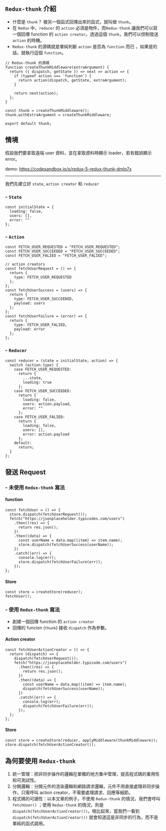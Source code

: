 ## `Redux-thunk` 介紹
- 什麼是 `thunk`？ 
被另一個函式回傳出來的函式，就叫做 `thunk`。
- 在 `Redux` 中，`reducer` 的 `action` 必須是物件，而`Redux-thunk` 讓我們可以寫一個回傳 function 的 `action creator`。透過這個 `thunk`，我們可以控制發送 `action` 的時機。
- `Redux-thunk` 的源碼就是單純判斷 `action` 是否為 `function` 而已 ，如果是的話，就執行這個 `function`。
```javascript=1
// Redux-thunk 的源碼
function createThunkMiddleware(extraArgument) {
  return ({ dispatch, getState }) => next => action => {
    if (typeof action === 'function') {
      return action(dispatch, getState, extraArgument);
    }

    return next(action);
  };
}

const thunk = createThunkMiddleware();
thunk.withExtraArgument = createThunkMiddleware;

export default thunk;
```


## 情境
假設我們要拿取遠端 user 資料，並在拿取資料時顯示 loader，若有錯誤顯示 error。

demo: https://codesandbox.io/s/redux-5-redux-thunk-dmlq7x

---

我們先建立好 `state`, `action creator` 和 `reducer`
### - `State`
```javascript=1
const initialState = {
  loading: false,
  users: [],
  error: ""
};
```

### - `Action`
```javascript=1
const FETCH_USER_REQUESTED = "FETCH_USER_REQUESTED";
const FETCH_USER_SUCCEEDED = "FETCH_USER_SUCCEEDED";
const FETCH_USER_FALIED = "FETCH_USER_FALIED";

// action creators
const fetchUserRequest = () => {
  return {
    type: FETCH_USER_REQUESTED
  };
};
const fetchUserSuccess = (users) => {
  return {
    type: FETCH_USER_SUCCEEDED,
    payload: users
  };
};
const fetchUserFailure = (error) => {
  return {
    type: FETCH_USER_FALIED,
    payload: error
  };
};
```

### - `Reducer`
```javascript=1
const reducer = (state = initialState, action) => {
  switch (action.type) {
    case FETCH_USER_REQUESTED:
      return {
        ...state,
        loading: true
      };
    case FETCH_USER_SUCCEEDED:
      return {
        loading: false,
        users: action.payload,
        error: ""
      };
    case FETCH_USER_FALIED:
      return {
        loading: false,
        users: [],
        error: action.payload
      };
    default:
      return;
  }
};
```

## 發送 Request
### - 未使用 `Redux-thunk` 寫法

#### function
```javascript=1
const fetchUser = () => {
  store.dispatch(fetchUserRequest());
  fetch("https://jsonplaceholder.typicodes.com/users")
    .then((res) => {
      return res.json();
    })
    .then((data) => {
      const userName = data.map((item) => item.name);
      store.dispatch(fetchUserSuccess(userName));
    })
    .catch((err) => {
      console.log(err);
      store.dispatch(fetchUserFailure(err));
    });
};
```

#### Store
```javascript=1
const store = createStore(reducer);
fetchUser();
```

### - 使用 `Redux-thunk` 寫法
- 創建一個回傳 function 的 `action creator`
- 回傳的 funcion (`thunk`) 接收 `dispatch` 作為參數。

#### Action creator
```javascript=1
const fetchUserActionCreator = () => {
  return (dispatch) => {
    dispatch(fetchUserRequest());
    fetch("https://jsonplaceholder.typicode.com/users")
      .then((res) => {
        return res.json();
      })
      .then((data) => {
        const userName = data.map((item) => item.name);
        dispatch(fetchUserSuccess(userName));
      })
      .catch((err) => {
        console.log(err);
        dispatch(fetchUserFailure(err));
      });
  };
};
```

#### Store
```javascript=1
const store = createStore(reducer, applyMiddleware(thunkMiddleware));
store.dispatch(fetchUserActionCreator());
```

## 為何要使用 `Redux-thunk`
1. 統一管理：把非同步操作的邏輯在單獨的地方集中管理，提高程式碼的重用性和可測試性。
2. 分開邏輯：分開元件的渲染邏輯和網路請求邏輯，元件不用直接處理非同步操作，只需呼叫 action creator，不需要處理請求、回應等細節。
3. 程式碼的可讀性：以本文章的例子，不使用 `Redux-thunk` 的情況，我們會呼叫 `fetchUser()` ；使用 `Redux-thunk` 的情況，則是 `dispatch(fetchUserActionCreator())`。相比起來，當我們一看到 `dispatch(fetchUserActionCreator())` 就會知道這是非同步的行為，而不是單純的函式調用。
